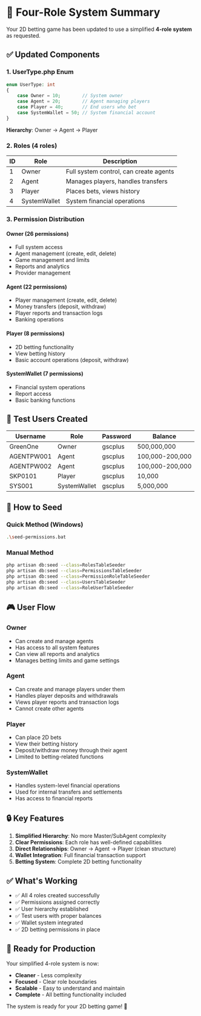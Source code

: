 # 🎯 Four-Role System Summary

Your 2D betting game has been updated to use a simplified **4-role system** as requested.

## ✅ Updated Components

### 1. **UserType.php Enum**
```php
enum UserType: int
{
    case Owner = 10;        // System owner
    case Agent = 20;        // Agent managing players  
    case Player = 40;       // End users who bet
    case SystemWallet = 50; // System financial account
}
```

**Hierarchy**: Owner → Agent → Player

### 2. **Roles (4 roles)**
| ID | Role | Description |
|----|------|-------------|
| 1 | Owner | Full system control, can create agents |
| 2 | Agent | Manages players, handles transfers |
| 3 | Player | Places bets, views history |
| 4 | SystemWallet | System financial operations |

### 3. **Permission Distribution**

#### **Owner (26 permissions)**
- Full system access
- Agent management (create, edit, delete)
- Game management and limits
- Reports and analytics
- Provider management

#### **Agent (22 permissions)** 
- Player management (create, edit, delete)
- Money transfers (deposit, withdraw)
- Player reports and transaction logs
- Banking operations

#### **Player (8 permissions)**
- 2D betting functionality
- View betting history
- Basic account operations (deposit, withdraw)

#### **SystemWallet (7 permissions)**
- Financial system operations
- Report access
- Basic banking functions

## 🚀 Test Users Created

| Username | Role | Password | Balance |
|----------|------|----------|---------|
| GreenOne | Owner | gscplus | 500,000,000 |
| AGENTPW001 | Agent | gscplus | 100,000-200,000 |
| AGENTPW002 | Agent | gscplus | 100,000-200,000 |
| SKP0101 | Player | gscplus | 10,000 |
| SYS001 | SystemWallet | gscplus | 5,000,000 |

## 🔧 How to Seed

### **Quick Method (Windows)**
```bash
.\seed-permissions.bat
```

### **Manual Method**
```bash
php artisan db:seed --class=RolesTableSeeder
php artisan db:seed --class=PermissionsTableSeeder  
php artisan db:seed --class=PermissionRoleTableSeeder
php artisan db:seed --class=UsersTableSeeder
php artisan db:seed --class=RoleUserTableSeeder
```

## 🎮 User Flow

### **Owner**
- Can create and manage agents
- Has access to all system features
- Can view all reports and analytics
- Manages betting limits and game settings

### **Agent** 
- Can create and manage players under them
- Handles player deposits and withdrawals
- Views player reports and transaction logs
- Cannot create other agents

### **Player**
- Can place 2D bets
- View their betting history
- Deposit/withdraw money through their agent
- Limited to betting-related functions

### **SystemWallet**
- Handles system-level financial operations
- Used for internal transfers and settlements
- Has access to financial reports

## 🔒 Key Features

1. **Simplified Hierarchy**: No more Master/SubAgent complexity
2. **Clear Permissions**: Each role has well-defined capabilities
3. **Direct Relationships**: Owner → Agent → Player (clean structure)
4. **Wallet Integration**: Full financial transaction support
5. **Betting System**: Complete 2D betting functionality

## ✅ What's Working

- ✅ All 4 roles created successfully
- ✅ Permissions assigned correctly  
- ✅ User hierarchy established
- ✅ Test users with proper balances
- ✅ Wallet system integrated
- ✅ 2D betting permissions in place

## 🎯 Ready for Production

Your simplified 4-role system is now:
- **Cleaner** - Less complexity
- **Focused** - Clear role boundaries  
- **Scalable** - Easy to understand and maintain
- **Complete** - All betting functionality included

The system is ready for your 2D betting game! 🎉
